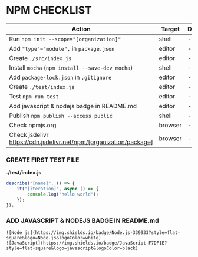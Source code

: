 NPM CHECKLIST
=============

| Action                                                             | Target  | Done  | Description |
| ------------------------------------------------------------------ | ------- | ----- | ----------- |
| Run `npm init --scope="[organization]"`                            | shell   | -     | ...         |
| Add `"type"="module",` in `package.json`                           | editor  | -     | ...         |
| Create `./src/index.js`                                            | editor  | -     | ...         |
| Install `mocha` (`npm install --save-dev mocha`)                   | shell   | -     | ...         |
| Add `package-lock.json` in `.gitignore`                            | editor  | -     | ...         |
| Create `./test/index.js`                                           | editor  | -     | ...         |
| Test `npm run test`                                                | editor  | -     | ...         |
| Add javascript & nodejs badge in README.md                         | editor  | -     | ...         |
| Publish `npm publish --access public`                              | shell   | -     | ...         |
| Check npmjs.org                                                    | browser | -     | ...         |
| Check jsdelivr https://cdn.jsdelivr.net/npm/[organization/package] | browser | -     | ...         |

### CREATE FIRST TEST FILE

__./test/index.js__

```js
describe("[name]", () => {
    it("[iteration]", async () => {
        console.log("hello world");
    });
});
```

### ADD JAVASCRIPT & NODEJS BADGE IN README.md

```
![Node js](https://img.shields.io/badge/Node.js-339933?style=flat-square&logo=Node.js&logoColor=white)
![JavaScript](https://img.shields.io/badge/JavaScript-F7DF1E?style=flat-square&logo=javascript&logoColor=black)
```